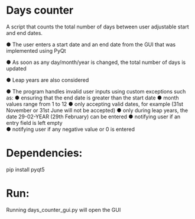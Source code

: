 # Days counter
A script that counts the total number of days between user adjustable start and end dates.

● The user enters a start date and an end date from the GUI that was implemented using PyQt

● As soon as any day/month/year is changed, the total number of days is updated

● Leap years are also considered

● The program handles invalid user inputs using custom exceptions such as:
	● ensuring that the end date is greater than the start date
	● month values range from 1 to 12
	● only accepting valid dates, for example (31st November or 31st June will not be accepted)
	● only during leap years, the date 29-02-YEAR (29th February) can be entered
	● notifying user if an entry field is left empty	
	● notifying user if any negative value or 0 is entered


# Dependencies:
pip install pyqt5

# Run:
Running days_counter_gui.py will open the GUI